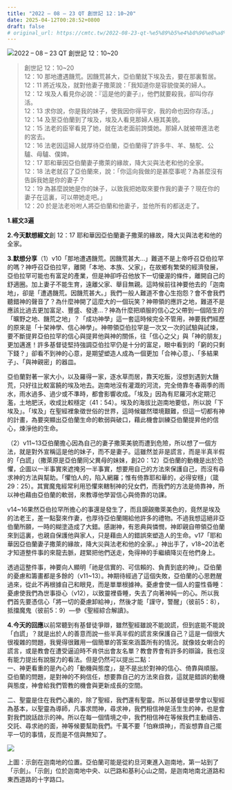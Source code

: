 ```yaml
---
title: "2022 – 08 – 23 QT 創世記 12：10~20"
date: 2025-04-12T00:28:52+0800
draft: false
# original_url: https://cmtc.tw/2022-08-23-qt-%e5%89%b5%e4%b8%96%e8%a8%98-12%ef%bc%9a1020
---
```


![2022 – 08 – 23 QT 創世記 12：10~20](/images/qt.jpg  "2022 – 08 – 23 QT 創世記 12：10~20")

> 創世記 12：10~20  
> 12：10 那地遭遇饑荒。因饑荒甚大，亞伯蘭就下埃及去，要在那裏暫居。  
> 12：11 將近埃及，就對他妻子撒萊說：「我知道你是容貌俊美的婦人。  
> 12：12 埃及人看見你必說：『這是他的妻子』，他們就要殺我，卻叫你存活。  
> 12：13 求你說，你是我的妹子，使我因你得平安，我的命也因你存活。」  
> 12：14 及至亞伯蘭到了埃及，埃及人看見那婦人極其美貌。  
> 12：15 法老的臣宰看見了她，就在法老面前誇獎她。那婦人就被帶進法老的宮去。  
> 12：16 法老因這婦人就厚待亞伯蘭，亞伯蘭得了許多牛、羊、駱駝、公驢、母驢、僕婢。  
> 12：17 耶和華因亞伯蘭妻子撒萊的緣故，降大災與法老和他的全家。  
> 12：18 法老就召了亞伯蘭來，說：「你這向我做的是甚麼事呢？為甚麼沒有告訴我她是你的妻子？  
> 12：19 為甚麼說她是你的妹子，以致我把她取來要作我的妻子？現在你的妻子在這裏，可以帶她走吧。」  
> 12：20 於是法老吩咐人將亞伯蘭和他妻子，並他所有的都送走了。

**1.經文3遍**

**2.今天默想經文**創 12：17 耶和華因亞伯蘭妻子撒萊的緣故，降大災與法老和他的全家。

**3.默想分享**（1）v10「那地遭遇饑荒。因饑荒甚大…」難道不是上帝呼召亞伯拉罕的嗎？神呼召亞伯拉罕，離開「本地、本族、父家」，在故鄉有繁榮的經濟發展，亞伯拉罕可能也有富足的產業，但是神卻呼召他放下一切優渥的條件，離開自己的舒適圈。加上妻子不能生育，遠離父家、舉目無親。這時候前往神要他去的「迦南地」，卻是「遭遇饑荒。因饑荒甚大。」我們一般人難道不會心生抱怨？會不會我們聽錯神的聲音了？為什麼神開了這麼大的一個玩笑？神帶領的應許之地，難道不是應該比過去更加富足、豐盛、發達…？神為什麼把順服的信心之父帶到一個陌生的「曠野之地、饑荒之地」？「成功神學」這一套這時候完全不管用，神要我們經歷的原來是「十架神學、信心神學」。神帶領亞伯拉罕是一次又一次的試驗與試煉，要不斷提昇亞伯拉罕的信心與提昇他與神的關係，往「信心之父」與「神的朋友」更加邁進！許多基督徒堅持強調亞伯拉罕仍是十分的富足，眼中看到的「窮的只剩下錢？」卻看不到神的心意，是期望塑造人成為一個更加「合神心意」、「多結果子」、「與神親密」的器皿。

亞伯蘭對著一家大小，以及羅得一家，逐水草而居，靠天吃飯，沒想到遇到大饑荒，只好往比較富饒的埃及地去。迦南地沒有灌溉的河流，完全倚靠冬春兩季的雨水，雨水過多、過少或不準時，都會影響收成。「埃及」因為有尼羅河水定期氾濫，土地肥沃，收成比較穩定（41：54）。埃及的海拔比迦南地要低，所以說「下埃及」。「埃及」在聖經裡象徵世俗的世界，這時候雖然環境艱難，但這一切都有神的計畫，為要突顯出亞伯蘭生命的軟弱與破口，藉此機會訓練亞伯蘭提昇他的信心，煉淨他的生命。

（2）v11~13亞伯蘭擔心因為自己的妻子撒萊美貌而遭到危險，所以想了一個方法，就是對外宣稱這是他的妹子，而不是妻子。這雖然並非是謊言，而是半真半假的「白謊」（撒萊原是亞伯蘭同父異母的妹妹，創20：12）亞伯蘭的動機是出於恐懼，企圖以一半事實來遮掩另一半事實，想要用自己的方法來保護自己，而沒有尋求神的方法與幫助。「懼怕人的，陷入網羅；惟有倚靠耶和華的，必得安穩」（箴29：25）。其實魔鬼經常利用恐懼來轄制神的兒女們，而我們的方法是倚靠神，所以神也藉由亞伯蘭的軟弱，來教導他學習信心與倚靠的功課。

v14~16果然亞伯拉罕所擔心的事還是發生了，而且覬覦撒萊美色的，竟然是埃及的法老王，差一點娶來作妻，也厚待亞伯蘭賜給他許多的禮物。不過我想這絕非亞伯蘭所願，一時的糊塗造成了大錯。感謝神，有恩典與憐憫，神即親自帶領亞伯蘭來到這裏，也親自保護他與家人，只是藉由人的錯誤來塑造人的生命。v17「耶和華因亞伯蘭妻子撒萊的緣故，降大災與法老和他的全家。」神出手了，v18~20法老才知道整件事的來龍去脈，趕緊把他們送走，免得神的手繼續降災在他們身上。

透過這整件事，神要向人顯明「祂是信實的、可信賴的、負責到底的神」。亞伯蘭的憂慮和籌畫都是多餘的（v11~13）。神期待經過了這個失敗，亞伯蘭的心思甦醒過來，從此不再根據自己和眼見，而是單單根據神。憂慮會使一個人的靈性昏睡：憂慮使我們為世事掛心（v12），以致靈裡昏睡，失去了向著神純一的心。所以我們首先要憑信心「將一切的憂慮卸給神」，然後才能「謹守，警醒」（彼前5：8），抵擋魔鬼（彼前5：9）—參《聖經綜合解讀》。

**4.今天的回應**以前常聽到有基督徒爭辯，雖然聖經雖說不能說謊，但到底能不能說「白謊」？就是出於人的善意而說一些半真半假的謊言來保護自己？這是一個很大很複雜的問題，我覺得很難用一個簡單的答案來涵蓋所有的情況。就像妓女喇合的謊言，或是教會在遭受逼迫時不肯供出會友名單？教會界會有許多的辯論，我也沒有能力提出有說服力的看法。但是仍然可以提出二點：  
一、神更看重的是內心的「動機與態度」，是不是出於對神的信心、倚靠與順服。亞伯蘭的問題，是對神的不夠信任，想要靠自己的方法來自救，這就是錯誤的動機與態度，神會給我們管教的機會與更新成長的空間。

二、聖靈是住在我們心裏的，除了聖經，我們還有聖靈。所以基督徒要學會以聖經為基本，以聖靈為導師，凡事求問神，尋求神，我們相信神是活生生的神，也是會對我們說話啟示的神。所以在每一個情境之中，我們相信神在等候我們主動禱告、交託、尋求祂的面，神等候要幫助我們。千萬不要「怕麻煩神」，而妄想靠自己擺平一切的事情，反而是不信與無知了。

![](/images/shechem.jpg)

上圖：示劍在迦南地的位置。亞伯蘭可能是從約旦河東進入迦南地，第一站到了「示劍」。「示劍」位於迦南地中央、以巴路和基利心山之間，是迦南地南北道路和東西道路的十字路口。